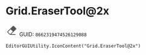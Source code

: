 # Grid.EraserTool@2x
![](/img/Grid.EraserTool@2x.png)
GUID: `8662319474526129088`
```
EditorGUIUtility.IconContent("Grid.EraserTool@2x")
```
